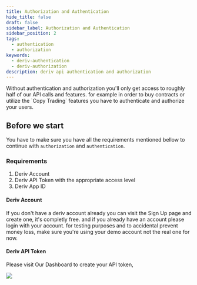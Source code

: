 ```yaml
---
title: Authorization and Authentication
hide_title: false
draft: false
sidebar_label: Authorization and Authentication
sidebar_position: 2
tags:
  - authentication
  - authorization
keywords:
  - deriv-authentication
  - deriv-authorization
description: deriv api authentication and authorization
---
```

Without authentication and authorization you'll only get access to roughly half of our API calls and features. for example in order to buy contracts or utilize the \`Copy Trading\` features you have to authenticate and authorize your users.



## Before we start

You have to make sure you have all the requirements mentioned bellow to continue with `authorization` and `authentication`.

### Requirements

1. Deriv Account 
2. Deriv API Token with the appropriate access level
3. Deriv App ID 

#### Deriv Account
If you don't have a deriv account already you can visit the Sign Up page and create one, it's completly free. and if you already have an account please login with your account. for testing purposes and to accidental prevent money loss, make sure you're using your demo account not the real one for now.

#### Deriv API Token
Please visit Our Dashboard to create your API token, 


![](/img/token_api.png)